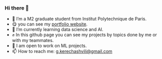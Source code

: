 ### Hi there 👋

- 💬 I’m a M2 graduate student from Institut Polytechnique de Paris.
- 😋 you can see my [portfolio website](https://gurokeretcha.github.io/myportfolio/).
- 🌱 I’m currently learning data science and AI.
- ✊  In this github page you can see my projects by topics done by me or with my teammates.
- 🤝 I am open to work on ML projects.
- 📫 How to reach me: g.kerechashvili@gmail.com


<!--
**gurokeretcha/gurokeretcha** is a ✨ _special_ ✨ repository because its `README.md` (this file) appears on your GitHub profile.

Here are some ideas to get you started:

- 🔭 I’m currently working on ...
- 🌱 I’m currently learning ...
- 👯 I’m looking to collaborate on ...
- 🤔 I’m looking for help with ...
- 💬 Ask me about ...
- 📫 How to reach me: ...
- 😄 Pronouns: ...
- ⚡ Fun fact: ...
-->
